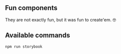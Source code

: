 ## Fun components

They are not exactly fun, but it was fun to create'em. 🤓

## Available commands

```bash
npm run storybook
```
